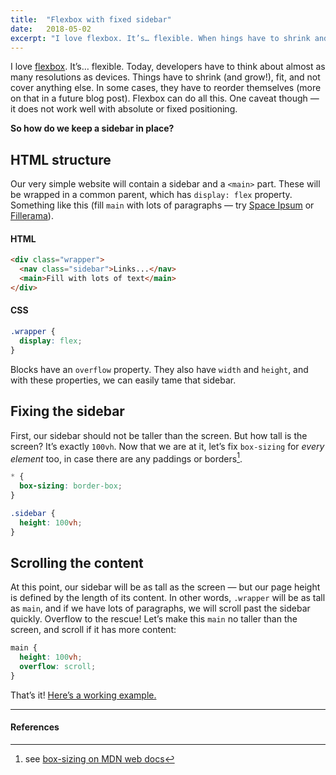 ```yaml
---
title:  "Flexbox with fixed sidebar"
date:   2018-05-02
excerpt: "I love flexbox. It’s… flexible. When hings have to shrink and grow, fit on any screen sizes, itʼs the perfect solution — even when it involves fixed sidebars."
---
```


I love [flexbox](https://developer.mozilla.org/en-US/docs/Web/CSS/CSS_Flexible_Box_Layout/Basic_Concepts_of_Flexbox). It’s… flexible. Today, developers have to think about almost as many resolutions as devices. Things have to shrink (and grow!), fit, and not cover anything else. In some cases, they have to reorder themselves (more on that in a future blog post). Flexbox can do all this. One caveat though — it does not work well with absolute or fixed positioning.

**So how do we keep a sidebar in place?**

## HTML structure
Our very simple website will contain a sidebar and a `<main>` part. These will be wrapped in a common parent, which has `display: flex` property. Something like this (fill `main` with lots of paragraphs —  try [Space Ipsum](http://spaceipsum.com) or [Fillerama](http://fillerama.io)).

#### HTML
```html
<div class="wrapper">
  <nav class="sidebar">Links...</nav>
  <main>Fill with lots of text</main>
</div>
```

#### CSS
```css
.wrapper {
  display: flex;
}
```
Blocks have an `overflow` property. They also have `width` and `height`, and with these properties, we can easily tame that sidebar.

## Fixing the sidebar
First, our sidebar should not be taller than the screen. But how tall is the screen? It’s exactly `100vh`. Now that we are at it, let’s fix `box-sizing` for _every element_ too, in case there are any paddings or borders[^1].

```css
* {
  box-sizing: border-box;
}

.sidebar {
  height: 100vh;
}
```

## Scrolling the content
At this point, our sidebar will be as tall as the screen — but our page height is defined by the length of its content. In other words, `.wrapper` will be as tall as `main`, and if we have lots of paragraphs, we will scroll past the sidebar quickly.
Overflow to the rescue! Let’s make this `main` no taller than the screen, and scroll if it has more content:
```css
main {
  height: 100vh;
  overflow: scroll;
}
```

That’s it! [Here’s a working example.](https://jsfiddle.net/rgvpn1zr/1/)

---
#### References
[^1]: see [box-sizing on MDN web docs](https://developer.mozilla.org/en-US/docs/Web/CSS/box-sizing)

